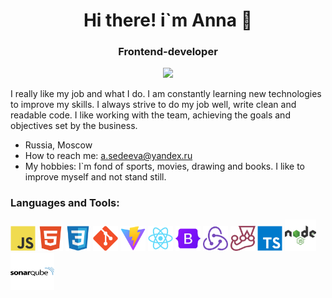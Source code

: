 
<div id="header" align="center">
  <h1>Hi there! i`m Anna 👋</h1>
  <h3>Frontend-developer</h3>
  <img src="https://media0.giphy.com/media/v1.Y2lkPTc5MGI3NjExOWljbGowd3huY3FhMThmeDI1MHk4OHdoa21vYTAzNWxwdjN0cTY2ciZlcD12MV9pbnRlcm5hbF9naWZfYnlfaWQmY3Q9cw/aIJDrOomj81MQZz2uO/giphy.gif" width="100"/>
</div>

I really like my job and what I do. I am constantly learning new technologies to improve my skills. I always strive to do my job well, write clean and readable code. I like working with the team, achieving the goals and objectives set by the business.

- Russia, Moscow
- How to reach me: a.sedeeva@yandex.ru
- My hobbies: I`m fond of sports, movies, drawing and books. I like to improve myself and not stand still.

<div>
  <h3>Languages and Tools:</h3>
  <img src="https://github.com/devicons/devicon/blob/master/icons/javascript/javascript-original.svg" width="40" height="40">
  <img src="https://github.com/devicons/devicon/blob/master/icons/html5/html5-plain.svg" width="40" height="40">
  <img src="https://github.com/devicons/devicon/blob/master/icons/css3/css3-original.svg" width="40" height="40">
  <img src="https://github.com/devicons/devicon/blob/master/icons/git/git-original.svg" width="40" height="40">
  <img src="https://github.com/devicons/devicon/blob/master/icons/vitejs/vitejs-original.svg" width="40" height="40">
  <img src="https://github.com/devicons/devicon/blob/master/icons/react/react-original.svg" width="40" height="40">
  <img src="https://github.com/devicons/devicon/blob/master/icons/bootstrap/bootstrap-original.svg" width="40" height="40">
  <img src="https://github.com/devicons/devicon/blob/master/icons/redux/redux-original.svg" width="40" height="40">
  <img src="https://github.com/devicons/devicon/blob/master/icons/jest/jest-plain.svg" width="40" height="40">
  <img src="https://github.com/devicons/devicon/blob/master/icons/typescript/typescript-original.svg" width="40" height="40">
  <img src="https://github.com/devicons/devicon/blob/master/icons/nodejs/nodejs-original-wordmark.svg" width="50" height="50">
  <img src="https://github.com/devicons/devicon/blob/master/icons/sonarqube/sonarqube-original-wordmark.svg"  width="70" height="60">
</div>
